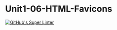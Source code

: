 # Unit1-06-HTML-Favicons
[![GitHub's Super Linter](https://github.com/ICS2O-Programming-MariaG/Unit1-06-HTML-Favicons/workflows/GitHub's%20Super%20Linter/badge.svg)](https://github.com/ICS2O-Programming-MariaG/Unit1-06-HTML-Favicons/actions)